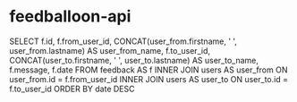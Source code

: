 # feedballoon-api

SELECT
  f.id,
  f.from_user_id,
  CONCAT(user_from.firstname, ' ', user_from.lastname) AS user_from_name,
  f.to_user_id,
  CONCAT(user_to.firstname, ' ', user_to.lastname) AS user_to_name,
  f.message,
  f.date
FROM feedback AS f
INNER JOIN users AS user_from ON user_from.id = f.from_user_id
INNER JOIN users AS user_to ON user_to.id = f.to_user_id
ORDER BY date DESC
